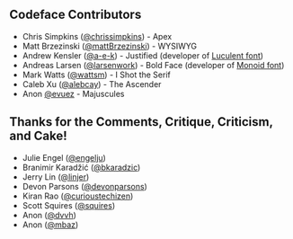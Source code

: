 ## Codeface Contributors

* Chris Simpkins ([@chrissimpkins](https://github.com/chrissimpkins)) - Apex
* Matt Brzezinski ([@mattBrzezinski](https://github.com/mattBrzezinski)) - WYSIWYG
* Andrew Kensler ([@a-e-k](https://github.com/a-e-k)) - Justified (developer of [Luculent font](http://eastfarthing.com/luculent/))
* Andreas Larsen ([@larsenwork](https://github.com/larsenwork)) - Bold Face (developer of [Monoid font](http://larsenwork.com/monoid/))
* Mark Watts ([@wattsm](https://github.com/wattsm)) - I Shot the Serif
* Caleb Xu ([@alebcay](https://github.com/alebcay)) - The Ascender
* Anon [@evuez](https://github.com/evuez) - Majuscules


## Thanks for the Comments, Critique, Criticism, and Cake!

* Julie Engel ([@engelju](https://github.com/engelju))
* Branimir Karadžić ([@bkaradzic](https://github.com/bkaradzic))
* Jerry Lin ([@linjer](https://github.com/linjer))
* Devon Parsons ([@devonparsons](https://github.com/devonparsons))
* Kiran Rao ([@curioustechizen](https://github.com/curioustechizen))
* Scott Squires ([@squires](https://github.com/squires))
* Anon ([@dvvh](https://github.com/dvhh))
* Anon ([@mbaz](https://github.com/mbaz))


